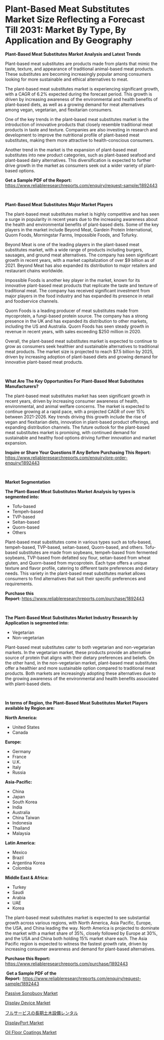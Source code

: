 <p><h1>Plant-Based Meat Substitutes Market Size Reflecting a Forecast Till 2031: Market By Type, By Application and By Geography</h1></p><p><strong>Plant-Based Meat Substitutes Market Analysis and Latest Trends</strong></p>
<p><p>Plant-based meat substitutes are products made from plants that mimic the taste, texture, and appearance of traditional animal-based meat products. These substitutes are becoming increasingly popular among consumers looking for more sustainable and ethical alternatives to meat.</p><p>The plant-based meat substitutes market is experiencing significant growth, with a CAGR of 6.2% expected during the forecast period. This growth is driven by increasing awareness of the environmental and health benefits of plant-based diets, as well as a growing demand for meat alternatives among vegan, vegetarian, and flexitarian consumers.</p><p>One of the key trends in the plant-based meat substitutes market is the introduction of innovative products that closely resemble traditional meat products in taste and texture. Companies are also investing in research and development to improve the nutritional profile of plant-based meat substitutes, making them more attractive to health-conscious consumers.</p><p>Another trend in the market is the expansion of plant-based meat substitutes into new product categories, such as plant-based seafood and plant-based dairy alternatives. This diversification is expected to further drive growth in the market as consumers seek out a wider variety of plant-based options.</p></p>
<p><strong>Get a Sample PDF of the Report:&nbsp;</strong> <a href="https://www.reliableresearchreports.com/enquiry/request-sample/1892443">https://www.reliableresearchreports.com/enquiry/request-sample/1892443</a></p>
<p>&nbsp;</p>
<p><strong>Plant-Based Meat Substitutes Major Market Players</strong></p>
<p><p>The plant-based meat substitutes market is highly competitive and has seen a surge in popularity in recent years due to the increasing awareness about the health and environmental benefits of plant-based diets. Some of the key players in the market include Beyond Meat, Gardein Protein International, Quorn Foods, Morningstar Farms, Impossible Foods, and Tofurky. </p><p>Beyond Meat is one of the leading players in the plant-based meat substitutes market, with a wide range of products including burgers, sausages, and ground meat alternatives. The company has seen significant growth in recent years, with a market capitalization of over $9 billion as of 2021. Beyond Meat has also expanded its distribution to major retailers and restaurant chains worldwide.</p><p>Impossible Foods is another key player in the market, known for its innovative plant-based meat products that replicate the taste and texture of traditional meat. The company has received significant investment from major players in the food industry and has expanded its presence in retail and foodservice channels.</p><p>Quorn Foods is a leading producer of meat substitutes made from mycoprotein, a fungi-based protein source. The company has a strong presence in the UK and has expanded its distribution to other markets, including the US and Australia. Quorn Foods has seen steady growth in revenue in recent years, with sales exceeding $250 million in 2020.</p><p>Overall, the plant-based meat substitutes market is expected to continue to grow as consumers seek healthier and sustainable alternatives to traditional meat products. The market size is projected to reach $7.5 billion by 2025, driven by increasing adoption of plant-based diets and growing demand for innovative plant-based meat products.</p></p>
<p>&nbsp;</p>
<p><strong>What Are The Key Opportunities For Plant-Based Meat Substitutes Manufacturers?</strong></p>
<p><p>The plant-based meat substitutes market has seen significant growth in recent years, driven by increasing consumer awareness of health, environmental, and animal welfare concerns. The market is expected to continue growing at a rapid pace, with a projected CAGR of over 15% between 2021-2026. Key trends driving this growth include the rise of vegan and flexitarian diets, innovation in plant-based product offerings, and expanding distribution channels. The future outlook for the plant-based meat substitutes market is promising, with continued demand for sustainable and healthy food options driving further innovation and market expansion.</p></p>
<p><strong>Inquire or Share Your Questions If Any Before Purchasing This Report:</strong> <a href="https://www.reliableresearchreports.com/enquiry/pre-order-enquiry/1892443">https://www.reliableresearchreports.com/enquiry/pre-order-enquiry/1892443</a></p>
<p>&nbsp;</p>
<p><strong>Market Segmentation</strong></p>
<p><strong>The Plant-Based Meat Substitutes Market Analysis by types is segmented into:</strong></p>
<p><ul><li>Tofu-based</li><li>Tempeh-based</li><li>TVP-based</li><li>Seitan-based</li><li>Quorn-based</li><li>Others</li></ul></p>
<p><p>Plant-based meat substitutes come in various types such as tofu-based, tempeh-based, TVP-based, seitan-based, Quorn-based, and others. Tofu-based substitutes are made from soybeans, tempeh-based from fermented soybeans, TVP-based from defatted soy flour, seitan-based from wheat gluten, and Quorn-based from mycoprotein. Each type offers a unique texture and flavor profile, catering to different taste preferences and dietary needs. This variety in the plant-based meat substitutes market allows consumers to find alternatives that suit their specific preferences and requirements.</p></p>
<p><strong>Purchase this Report:&nbsp;</strong><a href="https://www.reliableresearchreports.com/purchase/1892443">https://www.reliableresearchreports.com/purchase/1892443</a></p>
<p>&nbsp;</p>
<p><strong>The Plant-Based Meat Substitutes Market Industry Research by Application is segmented into:</strong></p>
<p><ul><li>Vegetarian</li><li>Non-vegetarian</li></ul></p>
<p><p>Plant-based meat substitutes cater to both vegetarian and non-vegetarian markets. In the vegetarian market, these products provide an alternative source of protein that aligns with their dietary preferences and beliefs. On the other hand, in the non-vegetarian market, plant-based meat substitutes offer a healthier and more sustainable option compared to traditional meat products. Both markets are increasingly adopting these alternatives due to the growing awareness of the environmental and health benefits associated with plant-based diets.</p></p>
<p>&nbsp;</p>
<p><strong>In terms of Region, the Plant-Based Meat Substitutes Market Players available by Region are:</strong></p>
<p>
    <p> <strong> North America: </strong>
        <ul>
            <li>United States</li>
            <li>Canada</li>
        </ul>
        </p> 
    <p> <strong> Europe: </strong>
        <ul>
            <li>Germany</li>
            <li>France</li>
            <li>U.K.</li>
            <li>Italy</li>
            <li>Russia</li>
        </ul>
        </p> 
    <p> <strong> Asia-Pacific: </strong>
        <ul>
            <li>China</li>
            <li>Japan</li>
            <li>South Korea</li>
            <li>India</li>
            <li>Australia</li>
            <li>China Taiwan</li>
            <li>Indonesia</li>
            <li>Thailand</li>
            <li>Malaysia</li>
        </ul>
        </p> 
    <p> <strong> Latin America: </strong>
        <ul>
            <li>Mexico</li>
            <li>Brazil</li>
            <li>Argentina Korea</li>
            <li>Colombia</li>
        </ul>
        </p> 
    <p> <strong> Middle East & Africa: </strong>
        <ul>
            <li>Turkey</li>
            <li>Saudi</li>
            <li>Arabia</li>
            <li>UAE</li>
            <li>Korea</li>
        </ul>
    </p>
    </p>
<p><p>The plant-based meat substitutes market is expected to see substantial growth across various regions, with North America, Asia Pacific, Europe, the USA, and China leading the way. North America is projected to dominate the market with a market share of 35%, closely followed by Europe at 30%, and the USA and China both holding 15% market share each. The Asia Pacific region is expected to witness the fastest growth rate, driven by increasing consumer awareness and demand for plant-based alternatives.</p></p>
<p><strong>Purchase this Report: </strong><a href="https://www.reliableresearchreports.com/purchase/1892443">https://www.reliableresearchreports.com/purchase/1892443</a></p>
<p>&nbsp;<strong>Get a Sample PDF of the Report:&nbsp;&nbsp;</strong><a href="https://www.reliableresearchreports.com/enquiry/request-sample/1892443">https://www.reliableresearchreports.com/enquiry/request-sample/1892443</a></p>
<p><strong></strong></p>
<p><p><a href="https://gentle-editor-9db.notion.site/Passive-Sonobuoy-Market-Size-Growth-and-Forecast-from-2024-2031-47f0137193e44aff912ecaec84be9f12">Passive Sonobuoy Market</a></p><p><a href="https://view.publitas.com/reportprime-1/display-device-market-provides-detailed-segmentation-of-this-market-based-on-type-application-and-region-and-forecast-for-the-period-from-2024-2031/">Display Device Market</a></p><p><a href="https://medium.com/@soamybahemax/%E3%83%95%E3%83%AB%E3%82%B5%E3%83%BC%E3%83%93%E3%82%B9%E3%81%AE%E9%95%B7%E6%9C%9F%E5%9C%9F%E6%9C%A8%E6%A9%9F%E6%A2%B0%E3%81%AE%E3%83%AC%E3%83%B3%E3%82%BF%E3%83%AB%E5%B8%82%E5%A0%B4%E8%A6%8F%E6%A8%A1%E3%81%A8%E5%B8%82%E5%A0%B4%E3%83%88%E3%83%AC%E3%83%B3%E3%83%89-%E5%AE%8C%E5%85%A8%E3%81%AA%E7%94%A3%E6%A5%AD%E6%A6%82%E6%B3%81-2024%E5%B9%B4%E3%81%8B%E3%82%892031%E5%B9%B4%E3%81%BE%E3%81%A7-de36d6593c25">フルサービスの長期土木設備レンタル</a></p><p><a href="https://view.publitas.com/reportprime-1/displayport-market-provides-detailed-segmentation-of-this-market-based-on-type-application-and-region-and-forecast-for-the-period-from-2024-2031/">DisplayPort Market</a></p><p><a href="https://unruly-ladybug-44b.notion.site/Oil-Floor-Coatings-Market-Size-and-Growth-Market-Segmentation-Regional-and-Country-Breakdowns-and-f089d6d4e8614c41b6121ea2ca393b27">Oil Floor Coatings Market</a></p></p>